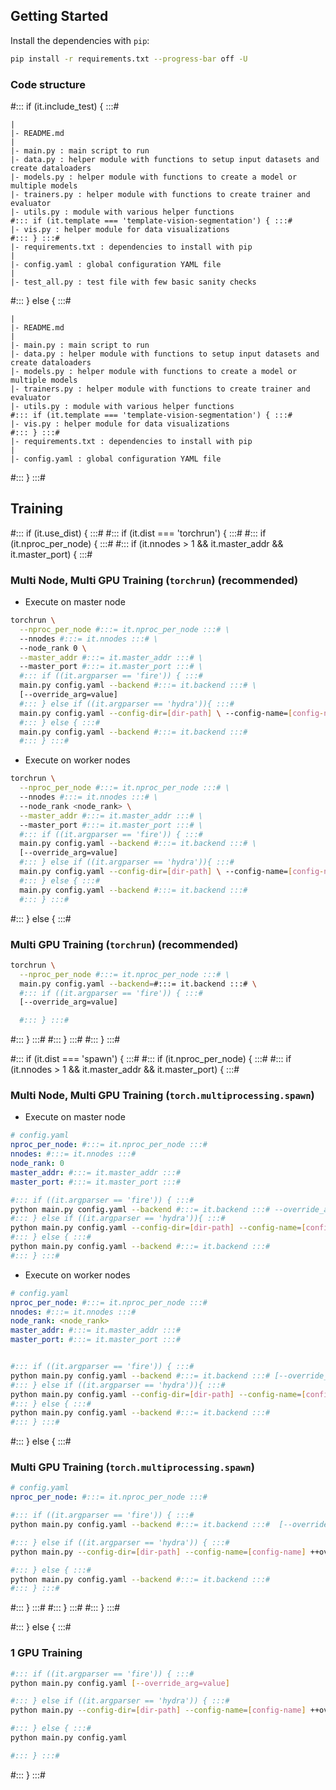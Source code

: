 ## Getting Started

Install the dependencies with `pip`:

```sh
pip install -r requirements.txt --progress-bar off -U
```

### Code structure

#::: if (it.include_test) { :::#

```
|
|- README.md
|
|- main.py : main script to run
|- data.py : helper module with functions to setup input datasets and create dataloaders
|- models.py : helper module with functions to create a model or multiple models
|- trainers.py : helper module with functions to create trainer and evaluator
|- utils.py : module with various helper functions
#::: if (it.template === 'template-vision-segmentation') { :::#
|- vis.py : helper module for data visualizations
#::: } :::#
|- requirements.txt : dependencies to install with pip
|
|- config.yaml : global configuration YAML file
|
|- test_all.py : test file with few basic sanity checks
```

#::: } else { :::#

```
|
|- README.md
|
|- main.py : main script to run
|- data.py : helper module with functions to setup input datasets and create dataloaders
|- models.py : helper module with functions to create a model or multiple models
|- trainers.py : helper module with functions to create trainer and evaluator
|- utils.py : module with various helper functions
#::: if (it.template === 'template-vision-segmentation') { :::#
|- vis.py : helper module for data visualizations
#::: } :::#
|- requirements.txt : dependencies to install with pip
|
|- config.yaml : global configuration YAML file
```

#::: } :::#

## Training

#::: if (it.use_dist) { :::#
#::: if (it.dist === 'torchrun') { :::#
#::: if (it.nproc_per_node) { :::#
#::: if (it.nnodes > 1 && it.master_addr && it.master_port) { :::#

### Multi Node, Multi GPU Training (`torchrun`) (recommended)

- Execute on master node

```sh
torchrun \
  --nproc_per_node #:::= it.nproc_per_node :::# \
  --nnodes #:::= it.nnodes :::# \
  --node_rank 0 \
  --master_addr #:::= it.master_addr :::# \
  --master_port #:::= it.master_port :::# \
  #::: if ((it.argparser == 'fire')) { :::#
  main.py config.yaml --backend #:::= it.backend :::# \
  [--override_arg=value]
  #::: } else if ((it.argparser == 'hydra')){ :::#
  main.py config.yaml --config-dir=[dir-path] \ --config-name=[config-name] ++backend= #:::= it.backend :::# ++override_arg=[value] 
  #::: } else { :::#
  main.py config.yaml --backend #:::= it.backend :::# 
  #::: } :::#

```

- Execute on worker nodes

```sh
torchrun \
  --nproc_per_node #:::= it.nproc_per_node :::# \
  --nnodes #:::= it.nnodes :::# \
  --node_rank <node_rank> \
  --master_addr #:::= it.master_addr :::# \
  --master_port #:::= it.master_port :::# \
  #::: if ((it.argparser == 'fire')) { :::#
  main.py config.yaml --backend #:::= it.backend :::# \
  [--override_arg=value]
  #::: } else if ((it.argparser == 'hydra')){ :::#
  main.py config.yaml --config-dir=[dir-path] \ --config-name=[config-name] ++backend= #:::= it.backend :::# ++override_arg=[value] 
  #::: } else { :::#
  main.py config.yaml --backend #:::= it.backend :::# 
  #::: } :::#
```

#::: } else { :::#

### Multi GPU Training (`torchrun`) (recommended)

```sh
torchrun \
  --nproc_per_node #:::= it.nproc_per_node :::# \
  main.py config.yaml --backend=#:::= it.backend :::# \
  #::: if ((it.argparser == 'fire')) { :::#
  [--override_arg=value]

  #::: } :::#
```

#::: } :::#
#::: } :::#
#::: } :::#

#::: if (it.dist === 'spawn') { :::#
#::: if (it.nproc_per_node) { :::#
#::: if (it.nnodes > 1 && it.master_addr && it.master_port) { :::#

### Multi Node, Multi GPU Training (`torch.multiprocessing.spawn`)

- Execute on master node

```yaml
# config.yaml
nproc_per_node: #:::= it.nproc_per_node :::#
nnodes: #:::= it.nnodes :::#
node_rank: 0
master_addr: #:::= it.master_addr :::#
master_port: #:::= it.master_port :::#
```

```sh
#::: if ((it.argparser == 'fire')) { :::#
python main.py config.yaml --backend #:::= it.backend :::# --override_arg=[value]
#::: } else if ((it.argparser == 'hydra')){ :::#
python main.py config.yaml --config-dir=[dir-path] --config-name=[config-name] ++backend= #:::= it.backend :::# ++override_arg=[value] 
#::: } else { :::#
python main.py config.yaml --backend #:::= it.backend :::#
#::: } :::#
```

- Execute on worker nodes

```yaml
# config.yaml
nproc_per_node: #:::= it.nproc_per_node :::#
nnodes: #:::= it.nnodes :::#
node_rank: <node_rank>
master_addr: #:::= it.master_addr :::#
master_port: #:::= it.master_port :::#
```

```sh

#::: if ((it.argparser == 'fire')) { :::#
python main.py config.yaml --backend #:::= it.backend :::# [--override_arg=value]
#::: } else if ((it.argparser == 'hydra')){ :::#
python main.py config.yaml --config-dir=[dir-path] --config-name=[config-name] ++backend=#:::= it.backend :::# ++override_arg=[value] 
#::: } else { :::#
python main.py config.yaml --backend #:::= it.backend :::#
#::: } :::#
```

#::: } else { :::#

### Multi GPU Training (`torch.multiprocessing.spawn`)

```yaml
# config.yaml
nproc_per_node: #:::= it.nproc_per_node :::#
```

```sh
#::: if ((it.argparser == 'fire')) { :::#
python main.py config.yaml --backend #:::= it.backend :::#  [--override_arg=value]

#::: } else if ((it.argparser == 'hydra')) { :::#
python main.py --config-dir=[dir-path] --config-name=[config-name] ++override_arg=[value]

#::: } else { :::#
python main.py config.yaml --backend #:::= it.backend :::#
#::: } :::#
```

#::: } :::#
#::: } :::#
#::: } :::#

#::: } else { :::#

### 1 GPU Training

```sh
#::: if ((it.argparser == 'fire')) { :::#
python main.py config.yaml [--override_arg=value]

#::: } else if ((it.argparser == 'hydra')) { :::#
python main.py --config-dir=[dir-path] --config-name=[config-name] ++override_arg=[value]

#::: } else { :::#
python main.py config.yaml

#::: } :::#
```

#::: } :::#
